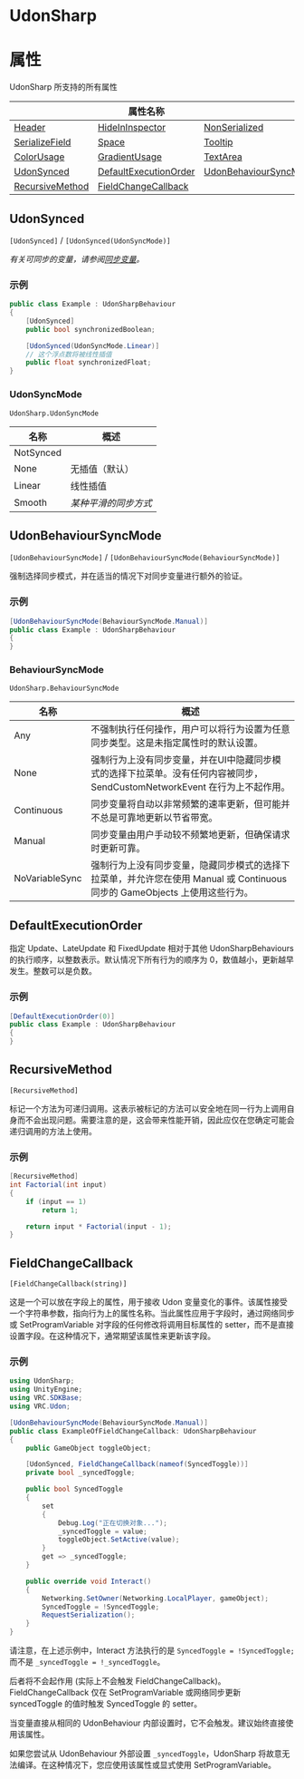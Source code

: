 # UdonSharp

# 属性
UdonSharp 所支持的所有属性

|                                                                                 | 属性名称                                                                            |                                                                                      |
| ------------------------------------------------------------------------------- | ----------------------------------------------------------------------------------- | ------------------------------------------------------------------------------------ |
| [Header](https://docs.unity3d.com/ScriptReference/HeaderAttribute.html)         | [HideInInspector](https://docs.unity3d.com/ScriptReference/HideInInspector.html)    | [NonSerialized](https://docs.microsoft.com/dotnet/api/system.nonserializedattribute) |
| [SerializeField](https://docs.unity3d.com/ScriptReference/SerializeField.html)  | [Space](https://docs.unity3d.com/ScriptReference/SpaceAttribute.html)               | [Tooltip](https://docs.unity3d.com/ScriptReference/TooltipAttribute.html)            |
| [ColorUsage](https://docs.unity3d.com/ScriptReference/ColorUsageAttribute.html) | [GradientUsage](https://docs.unity3d.com/ScriptReference/GradientUsageAttribute.html)| [TextArea](https://docs.unity3d.com/ScriptReference/TextAreaAttribute.html)          |
| [UdonSynced](#udonsynced)                                                       | [DefaultExecutionOrder](#defaultexecutionorder)                                     | [UdonBehaviourSyncMode](#udonbehavioursyncmode)                                      |
| [RecursiveMethod](#recursivemethod)                                             | [FieldChangeCallback](#fieldchangecallback)                                         |

## UdonSynced
`[UdonSynced]` / `[UdonSynced(UdonSyncMode)]`

*有关可同步的变量，请参阅[同步变量](/udonsharp.docs.vrchat.com/vrchat-api#synced-variables)。*

### 示例
```cs
public class Example : UdonSharpBehaviour 
{
    [UdonSynced]
    public bool synchronizedBoolean;

    [UdonSynced(UdonSyncMode.Linear)]
    // 这个浮点数将被线性插值
    public float synchronizedFloat;
}
```

### UdonSyncMode
`UdonSharp.UdonSyncMode`

| 名称       | 概述                             |
| ---------- | -------------------------------- |
| NotSynced  |                                  |
| None       | 无插值（默认）                   |
| Linear     | 线性插值                         |
| Smooth     | *某种平滑的同步方式*             |

## UdonBehaviourSyncMode
`[UdonBehaviourSyncMode]` / `[UdonBehaviourSyncMode(BehaviourSyncMode)]`

强制选择同步模式，并在适当的情况下对同步变量进行额外的验证。

### 示例
```cs
[UdonBehaviourSyncMode(BehaviourSyncMode.Manual)]
public class Example : UdonSharpBehaviour 
{ 
}
```

### BehaviourSyncMode
`UdonSharp.BehaviourSyncMode`

| 名称            | 概述                                                                                                                                                                                               |
| --------------- | -------------------------------------------------------------------------------------------------------------------------------------------------------------------------------------------------- |
| Any             | 不强制执行任何操作，用户可以将行为设置为任意同步类型。这是未指定属性时的默认设置。                                                                                                                 |
| None            | 强制行为上没有同步变量，并在UI中隐藏同步模式的选择下拉菜单。没有任何内容被同步，SendCustomNetworkEvent 在行为上不起作用。                                                                           |
| Continuous      | 同步变量将自动以非常频繁的速率更新，但可能并不总是可靠地更新以节省带宽。                                                                                                                          |
| Manual          | 同步变量由用户手动较不频繁地更新，但确保请求时更新可靠。                                                                                                                                          |
| NoVariableSync  | 强制行为上没有同步变量，隐藏同步模式的选择下拉菜单，并允许您在使用 Manual 或 Continuous 同步的 GameObjects 上使用这些行为。                                                                          |

## DefaultExecutionOrder

指定 Update、LateUpdate 和 FixedUpdate 相对于其他 UdonSharpBehaviours 的执行顺序，以整数表示。默认情况下所有行为的顺序为 0，数值越小，更新越早发生。整数可以是负数。

### 示例
```cs
[DefaultExecutionOrder(0)]
public class Example : UdonSharpBehaviour 
{ 
}
```

## RecursiveMethod
`[RecursiveMethod]`

标记一个方法为可递归调用。这表示被标记的方法可以安全地在同一行为上调用自身而不会出现问题。需要注意的是，这会带来性能开销，因此应仅在您确定可能会递归调用的方法上使用。

### 示例
```cs
[RecursiveMethod]
int Factorial(int input)
{
    if (input == 1)
        return 1;

    return input * Factorial(input - 1);
}
```

## FieldChangeCallback
`[FieldChangeCallback(string)]`

这是一个可以放在字段上的属性，用于接收 Udon 变量变化的事件。该属性接受一个字符串参数，指向行为上的属性名称。当此属性应用于字段时，通过网络同步或 SetProgramVariable 对字段的任何修改将调用目标属性的 setter，而不是直接设置字段。在这种情况下，通常期望该属性来更新该字段。

### 示例
```cs
using UdonSharp;
using UnityEngine;
using VRC.SDKBase;
using VRC.Udon;

[UdonBehaviourSyncMode(BehaviourSyncMode.Manual)]
public class ExampleOfFieldChangeCallback: UdonSharpBehaviour
{
    public GameObject toggleObject;

    [UdonSynced, FieldChangeCallback(nameof(SyncedToggle))]
    private bool _syncedToggle;

    public bool SyncedToggle
    {
        set
        {
            Debug.Log("正在切换对象...");
            _syncedToggle = value;
            toggleObject.SetActive(value);
        }
        get => _syncedToggle;
    }

    public override void Interact()
    {
        Networking.SetOwner(Networking.LocalPlayer, gameObject);
        SyncedToggle = !SyncedToggle;
        RequestSerialization();
    }
}
```

请注意，在上述示例中，Interact 方法执行的是 ```SyncedToggle = !SyncedToggle;``` 而不是 ```_syncedToggle = !_syncedToggle```。

后者将不会起作用 (实际上不会触发 FieldChangeCallback)。FieldChangeCallback 仅在 SetProgramVariable 或网络同步更新 syncedToggle 的值时触发 SyncedToggle 的 setter。

当变量直接从相同的 UdonBehaviour 内部设置时，它不会触发。建议始终直接使用该属性。

如果您尝试从 UdonBehaviour 外部设置 ```_syncedToggle```，UdonSharp 将故意无法编译。在这种情况下，您应使用该属性或显式使用 SetProgramVariable。
